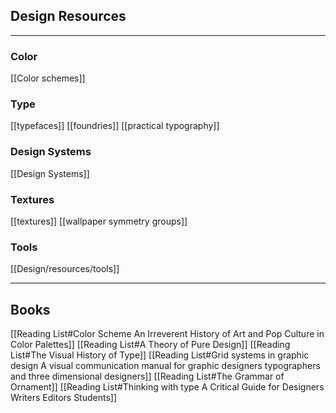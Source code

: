 ## Design Resources
---
### Color
[[Color schemes]]

### Type
[[typefaces]]
[[foundries]]
[[practical typography]]

### Design Systems
[[Design Systems]]

### Textures
[[textures]]
	[[wallpaper symmetry groups]]

### Tools
[[Design/resources/tools]]

---

## Books
[[Reading List#Color Scheme An Irreverent History of Art and Pop Culture in Color Palettes]]
[[Reading List#A Theory of Pure Design]]
[[Reading List#The Visual History of Type]]
[[Reading List#Grid systems in graphic design A visual communication manual for graphic designers typographers and three dimensional designers]]
[[Reading List#The Grammar of Ornament]]
[[Reading List#Thinking with type A Critical Guide for Designers Writers Editors Students]]
